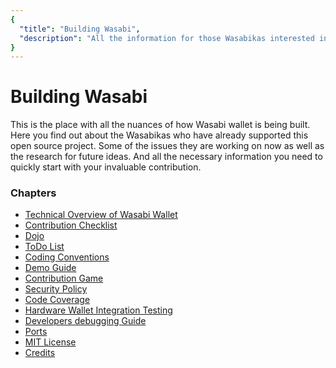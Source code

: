 ```yaml
---
{
  "title": "Building Wasabi",
  "description": "All the information for those Wasabikas interested in helping us build Wasabi wallet. This is the Wasabi documentation, an archive of knowledge about the open-source, non-custodial and privacy-focused Bitcoin wallet for desktop."
}
---
```


# Building Wasabi

This is the place with all the nuances of how Wasabi wallet is being built.
Here you find out about the Wasabikas who have already supported this open source project.
Some of the issues they are working on now as well as the research for future ideas.
And all the necessary information you need to quickly start with your invaluable contribution.

### Chapters

- [Technical Overview of Wasabi Wallet](/building-wasabi/TechnicalOverview.md)
- [Contribution Checklist](/building-wasabi/ContributionChecklist.md)
- [Dojo](/building-wasabi/Dojo.md)
- [ToDo List](/building-wasabi/ToDo.md)
- [Coding Conventions](/building-wasabi/CodingConventions.md)
- [Demo Guide](/building-wasabi/DemoGuide.md)
- [Contribution Game](/building-wasabi/ContributionGame.md)
- [Security Policy](/building-wasabi/Security.md)
- [Code Coverage](/building-wasabi/CodeCoverage.md)
- [Hardware Wallet Integration Testing](/building-wasabi/HardwareWalletTestingGuide.md)
- [Developers debugging Guide](/building-wasabi/HowToDebug.md)
- [Ports](/building-wasabi/Ports.md)
- [MIT License](/building-wasabi/LICENSE.md)
- [Credits](/building-wasabi/Credits.md)
